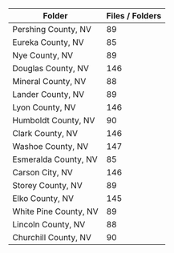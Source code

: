 | Folder                |   Files / Folders |
|-----------------------|-------------------|
| Pershing County, NV   |                89 |
| Eureka County, NV     |                85 |
| Nye County, NV        |                89 |
| Douglas County, NV    |               146 |
| Mineral County, NV    |                88 |
| Lander County, NV     |                89 |
| Lyon County, NV       |               146 |
| Humboldt County, NV   |                90 |
| Clark County, NV      |               146 |
| Washoe County, NV     |               147 |
| Esmeralda County, NV  |                85 |
| Carson City, NV       |               146 |
| Storey County, NV     |                89 |
| Elko County, NV       |               145 |
| White Pine County, NV |                89 |
| Lincoln County, NV    |                88 |
| Churchill County, NV  |                90 |